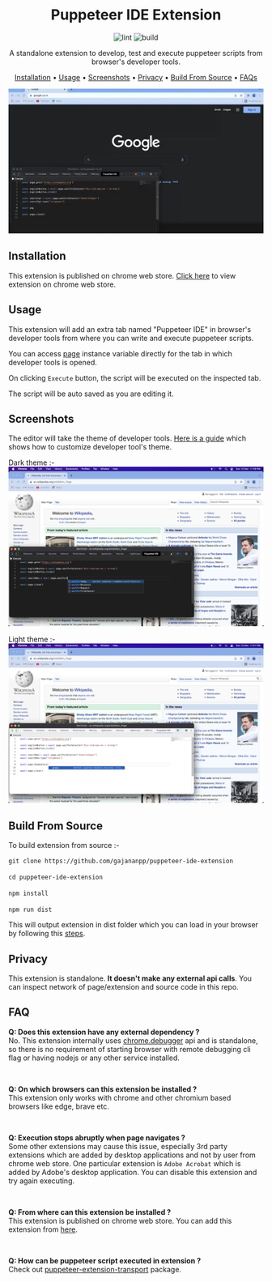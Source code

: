<div align="center">

# Puppeteer IDE Extension

![lint](https://github.com/gajananpp/puppeteer-ide-extension/actions/workflows/lint.yml/badge.svg) 
![build](https://github.com/gajananpp/puppeteer-ide-extension/actions/workflows/build.yml/badge.svg) 

A standalone extension to develop, test and execute puppeteer scripts from browser's developer tools.

[Installation](#installation) •
[Usage](#usage) •
[Screenshots](#screenshots) •
[Privacy](#privacy) •
[Build From Source](#build-from-source) •
[FAQs](#faq)

<img src="assets/pptr-ide-extension.webp" alt="Demo GIF" width="800"/>


</div>



## Installation
This extension is published on chrome web store. [Click here](https://chrome.google.com/webstore/detail/puppeteer-ide/ilehdekjacappgghkgmmlbhgbnlkgoid) to view extension on chrome web store.

## Usage

This extension will add an extra tab named "Puppeteer IDE" in browser's developer tools from where you can write and execute puppeteer scripts.

You can access [page](https://pptr.dev/#?product=Puppeteer&version=v13.0.0&show=api-class-page) instance variable directly for the tab in which developer tools is opened. 

On clicking `Execute` button, the script will be executed on the inspected tab.

The script will be auto saved as you are editing it.

## Screenshots

The editor will take the theme of developer tools. [Here is a guide](https://developer.chrome.com/docs/devtools/customize/dark-theme/) which shows how to customize developer tool's theme.

Dark theme :- 
![Dark theme](assets/screenshots/screen-1.webp)


Light theme :- 
![Light theme](assets/screenshots/screen-2.webp)


## Build From Source

To build extension from source :-
```
git clone https://github.com/gajananpp/puppeteer-ide-extension

cd puppeteer-ide-extension

npm install

npm run dist
```
This will output extension in dist folder which you can load in your browser by following this [steps](https://developer.chrome.com/docs/extensions/mv3/getstarted/#:~:text=The%20directory%20holding%20the%20manifest%20file%20can%20be%20added%20as%20an%20extension%20in%20developer%20mode%20in%20its%20current%20state.).

## Privacy
This extension is standalone. **It doesn't make any external api calls**. You can inspect network of page/extension and source code in this repo.


## FAQ

**Q: Does this extension have any external dependency ?**
<br>
No. This extension internally uses [chrome.debugger](https://developer.chrome.com/docs/extensions/reference/debugger/) api and is standalone, so there is no requirement of starting browser with remote debugging cli flag or having nodejs or any other service installed. 

<br>

**Q: On which browsers can this extension be installed ?**
<br>
This extension only works with chrome and other chromium based browsers like edge, brave etc.

<br>

**Q: Execution stops abruptly when page navigates ?**
<br>
Some other extensions may cause this issue, especially 3rd party extensions which are added by desktop applications and not by user from chrome web store. One particular extension is `Adobe Acrobat` which is added by Adobe's desktop application.
You can disable this extension and try again executing.

<br>

**Q: From where can this extension be installed ?**
<br>
This extension is published on chrome web store. You can add this extension from [here](https://chrome.google.com/webstore/detail/puppeteer-ide/ilehdekjacappgghkgmmlbhgbnlkgoid). 

<br>

**Q: How can be puppeteer script executed in extension ?**
<br>
Check out [puppeteer-extension-transport](https://github.com/gajananpp/puppeteer-extension-transport) package.

<br>


